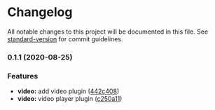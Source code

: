 # Changelog

All notable changes to this project will be documented in this file. See [standard-version](https://github.com/conventional-changelog/standard-version) for commit guidelines.

### 0.1.1 (2020-08-25)


### Features

* **video:** add video plugin ([442c408](https://github.com/aftersim/aftersim.github.io/commit/442c408a6eafba9b1b5c20f9caa34a57d4858e10))
* **video:** video player plugin ([c250a11](https://github.com/aftersim/aftersim.github.io/commit/c250a117c87df0ac54374c5d0b48a66cd3454183))
